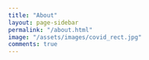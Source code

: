 ```yaml
---
title: "About"
layout: page-sidebar
permalink: "/about.html"
image: "/assets/images/covid_rect.jpg"
comments: true
---
```

